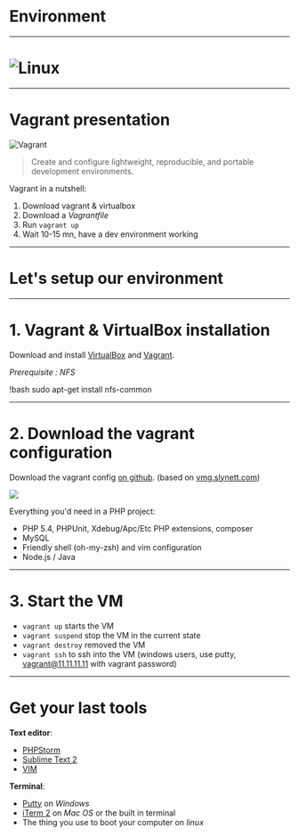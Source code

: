 # Environment

---

# ![Linux](http://cdn.memegenerator.net/instances/400x/34272970.jpg)

---

# Vagrant presentation

![Vagrant](http://www.vagrantup.com/images/logo_vagrant-81478652.png)

> Create and configure lightweight, reproducible, and portable development environments.

Vagrant in a nutshell:

1. Download vagrant & virtualbox
2. Download a *Vagrantfile*
3. Run `vagrant up`
4. Wait 10-15 mn, have a dev environment working

---

# Let's setup our environment

---

# 1. Vagrant & VirtualBox installation

Download and install [VirtualBox](https://www.virtualbox.org/wiki/Downloads) and [Vagrant](http://downloads.vagrantup.com/).

*Prerequisite : NFS*

  !bash
  sudo apt-get install nfs-common

---

# 2. Download the vagrant configuration

Download the vagrant config [on github](https://github.com/SUPINFO-LWP/vagrant-php). (based on [vmg.slynett.com](http://vmg.slynett.com/))

![](http://i.imgur.com/GO40a2M.png)

Everything you'd need in a PHP project:

* PHP 5.4, PHPUnit, Xdebug/Apc/Etc PHP extensions, composer
* MySQL
* Friendly shell (oh-my-zsh) and vim configuration
* Node.js / Java

---

# 3. Start the VM

* `vagrant up` starts the VM
* `vagrant suspend` stop the VM in the current state
* `vagrant destroy` removed the VM
* `vagrant ssh` to ssh into the VM (windows users, use putty, vagrant@11.11.11.11 with vagrant password)

---

# Get your last tools

**Text editor**:

* [PHPStorm](http://www.jetbrains.com/phpstorm/)
* [Sublime Text 2](http://www.sublimetext.com/)
* [VIM](http://www.vim.org/about.php)

**Terminal**:

* [Putty](http://www.putty.org/) on *Windows*
* [iTerm 2](http://www.iterm2.com/) on *Mac OS* or the built in terminal
* The thing you use to boot your computer on *linux*
